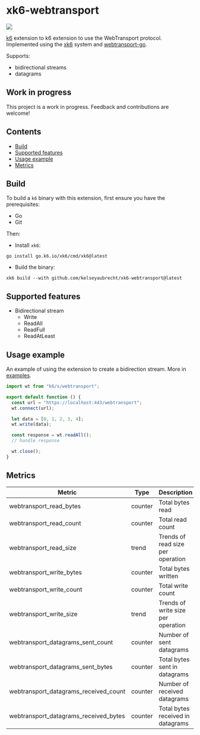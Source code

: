# xk6-webtransport

![ ](https://github.com/kelseyaubrecht/xk6-webtransport/actions/workflows/test.yaml/badge.svg)

[k6](https://github.com/grafana/k6) extension to k6 extension to use the WebTransport protocol.
Implemented using the [xk6](https://github.com/grafana/xk6) system and [webtransport-go](https://github.com/quic-go/webtransport-go).

Supports:

- bidirectional streams
- datagrams

## Work in progress

This project is a work in progress. Feedback and contributions are welcome!

## Contents

- [Build](#build)
- [Supported features](#supported-features)
- [Usage example](#usage-example)
- [Metrics](#metrics)

## Build

To build a `k6` binary with this extension, first ensure you have the prerequisites:

- Go
- Git

Then:

- Install `xk6`:

```shell
go install go.k6.io/xk6/cmd/xk6@latest
```

- Build the binary:

```shell
xk6 build --with github.com/kelseyaubrecht/xk6-webtransport@latest
```

## Supported features

- Bidirectional stream
  - Write
  - ReadAll
  - ReadFull
  - ReadAtLeast

## Usage example

An example of using the extension to create a bidirection stream. More in [examples](examples).

```javascript
import wt from "k6/x/webtransport";

export default function () {
  const url = "https://localhost:443/webtransport";
  wt.connect(url);

  let data = [0, 1, 2, 3, 4];
  wt.write(data);

  const response = wt.readAll();
  // handle response

  wt.close();
}
```

## Metrics

| Metric                                | Type    | Description                        |
| ------------------------------------- | ------- | ---------------------------------- |
| webtransport_read_bytes               | counter | Total bytes read                   |
| webtransport_read_count               | counter | Total read count                   |
| webtransport_read_size                | trend   | Trends of read size per operation  |
| webtransport_write_bytes              | counter | Total bytes written                |
| webtransport_write_count              | counter | Total write count                  |
| webtransport_write_size               | trend   | Trends of write size per operation |
| webtransport_datagrams_sent_count     | counter | Number of sent datagrams           |
| webtransport_datagrams_sent_bytes     | counter | Total bytes sent in datagrams      |
| webtransport_datagrams_received_count | counter | Number of received datagrams       |
| webtransport_datagrams_received_bytes | counter | Total bytes received in datagrams  |
